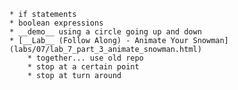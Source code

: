 	* if statements
	* boolean expressions
	* __demo__ using a circle going up and down
	* [__Lab__ (Follow Along) - Animate Your Snowman](labs/07/lab_7_part_3_animate_snowman.html)
		* together... use old repo
		* stop at a certain point 
		* stop at turn around

